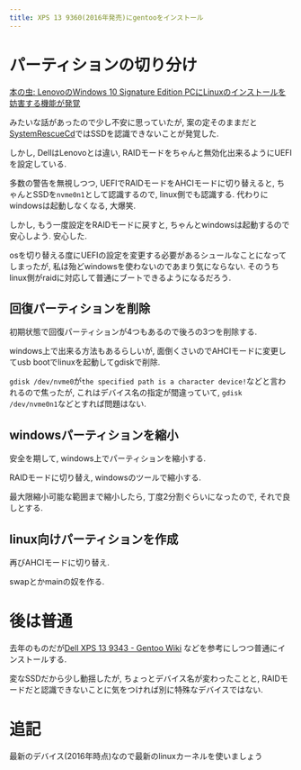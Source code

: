 ```yaml
---
title: XPS 13 9360(2016年発売)にgentooをインストール
---
```


# パーティションの切り分け

[本の虫: LenovoのWindows 10 Signature Edition PCにLinuxのインストールを妨害する機能が発覚](https://cpplover.blogspot.jp/2016/09/lenovowindows-10-signature-edition.html)

みたいな話があったので少し不安に思っていたが,
案の定そのままだと[SystemRescueCd](https://www.system-rescue-cd.org/SystemRescueCd_Homepage)ではSSDを認識できないことが発覚した.

しかし,
DellはLenovoとは違い,
RAIDモードをちゃんと無効化出来るようにUEFIを設定している.

多数の警告を無視しつつ,
UEFIでRAIDモードをAHCIモードに切り替えると,
ちゃんとSSDを`nvme0n1`として認識するので,
linux側でも認識する.
代わりにwindowsは起動しなくなる,
大爆笑.

しかし,
もう一度設定をRAIDモードに戻すと,
ちゃんとwindowsは起動するので安心しよう.
安心した.

osを切り替える度にUEFIの設定を変更する必要があるシュールなことになってしまったが,
私は殆どwindowsを使わないのであまり気にならない.
そのうちlinux側がraidに対応して普通にブートできるようになるだろう.

## 回復パーティションを削除

初期状態で回復パーティションが4つもあるので後ろの3つを削除する.

windows上で出来る方法もあるらしいが,
面倒くさいのでAHCIモードに変更してusb bootでlinuxを起動してgdiskで削除.

`gdisk /dev/nvme0`が`the specified path is a character device!`などと言われるので焦ったが,
これはデバイス名の指定が間違っていて,
`gdisk /dev/nvme0n1`などとすれば問題はない.

## windowsパーティションを縮小

安全を期して,
windows上でパーティションを縮小する.

RAIDモードに切り替え,
windowsのツールで縮小する.

最大限縮小可能な範囲まで縮小したら,
丁度2分割ぐらいになったので,
それで良しとする.

## linux向けパーティションを作成

再びAHCIモードに切り替え.

swapとかmainの奴を作る.

# 後は普通

去年のものだが[Dell XPS 13 9343 - Gentoo Wiki](https://wiki.gentoo.org/wiki/Dell_XPS_13_9343)
などを参考にしつつ普通にインストールする.

変なSSDだから少し動揺したが,
ちょっとデバイス名が変わったことと,
RAIDモードだと認識できないことに気をつければ別に特殊なデバイスではない.

# 追記

最新のデバイス(2016年時点)なので最新のlinuxカーネルを使いましょう

